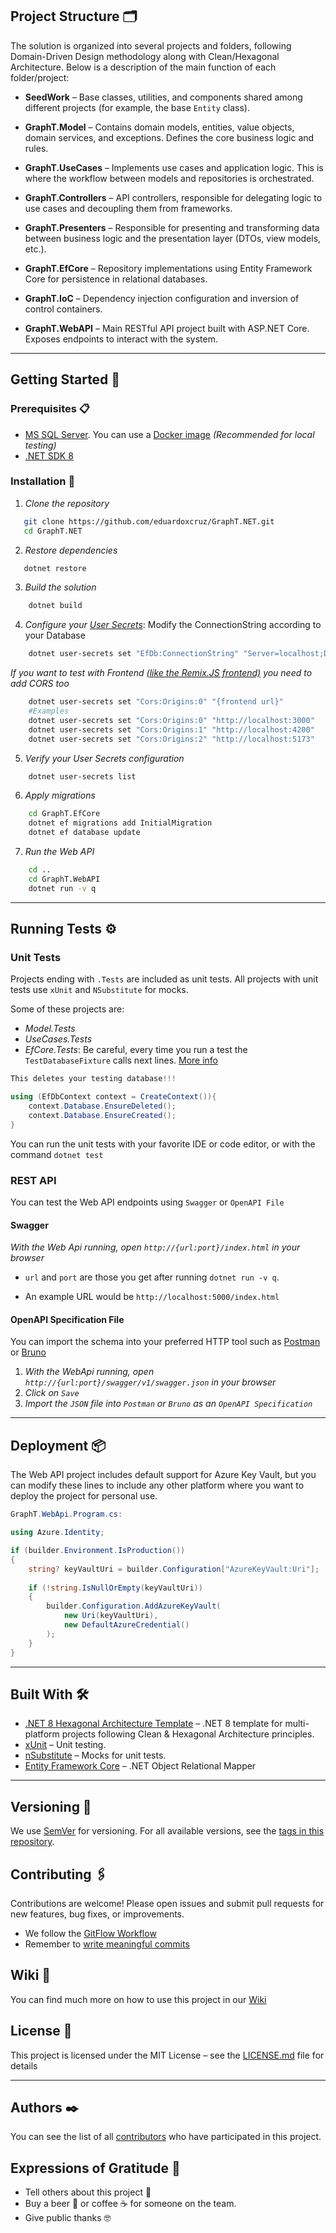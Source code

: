 ## Project Structure 🗂️

The solution is organized into several projects and folders, following Domain-Driven Design methodology along with Clean/Hexagonal Architecture. Below is a description of the main function of each folder/project:

- **SeedWork** – Base classes, utilities, and components shared among different projects (for example, the base `Entity` class).

- **GraphT.Model** – Contains domain models, entities, value objects, domain services, and exceptions. Defines the core business logic and rules.

- **GraphT.UseCases** – Implements use cases and application logic. This is where the workflow between models and repositories is orchestrated.

- **GraphT.Controllers** – API controllers, responsible for delegating logic to use cases and decoupling them from frameworks.

- **GraphT.Presenters** – Responsible for presenting and transforming data between business logic and the presentation layer (DTOs, view models, etc.).

- **GraphT.EfCore** – Repository implementations using Entity Framework Core for persistence in relational databases.

- **GraphT.IoC** – Dependency injection configuration and inversion of control containers.

- **GraphT.WebAPI** – Main RESTful API project built with ASP.NET Core. Exposes endpoints to interact with the system.

---

## Getting Started 🚀

### Prerequisites 📋

- [MS SQL Server](https://learn.microsoft.com/en-us/sql/database-engine/install-windows/install-sql-server?view=sql-server-ver17). You can use a [Docker image](https://learn.microsoft.com/en-us/sql/linux/quickstart-install-connect-docker?view=sql-server-ver17&tabs=cli&pivots=cs1-bash) _(Recommended for local testing)_
- [.NET SDK 8](https://dotnet.microsoft.com/en-us/download/dotnet)

### Installation 🔧

1. _Clone the repository_

```bash
   git clone https://github.com/eduardoxcruz/GraphT.NET.git
   cd GraphT.NET
```

2. _Restore dependencies_

```bash
   dotnet restore
```

3. _Build the solution_

```bash
    dotnet build
```

4. _Configure your [User Secrets](https://learn.microsoft.com/en-us/aspnet/core/security/app-secrets?view=aspnetcore-8.0)_: Modify the ConnectionString according to your Database

```bash
	dotnet user-secrets set "EfDb:ConnectionString" "Server=localhost;Database=YourDatabase;User Id=sa;Password=YourPassword;Encrypt=False"
```

_If you want to test with Frontend [(like the Remix.JS frontend)](https://github.com/eduardoxcruz/GraphT.Remix.Js) you need to add CORS too_

```bash
	dotnet user-secrets set "Cors:Origins:0" "{frontend url}"
	#Examples
	dotnet user-secrets set "Cors:Origins:0" "http://localhost:3000"
	dotnet user-secrets set "Cors:Origins:1" "http://localhost:4200"
	dotnet user-secrets set "Cors:Origins:2" "http://localhost:5173"
```

5. _Verify your User Secrets configuration_

```bash
    dotnet user-secrets list
```

6. _Apply migrations_

```bash
	cd GraphT.EfCore
	dotnet ef migrations add InitialMigration
	dotnet ef database update
```

7. _Run the Web API_

```bash
	cd ..
    cd GraphT.WebAPI
   	dotnet run -v q
```

---

## Running Tests ⚙️

### Unit Tests

Projects ending with ```.Tests``` are included as unit tests. All projects with unit tests use ```xUnit``` and ```NSubstitute``` for mocks.

Some of these projects are:

- _Model.Tests_
- _UseCases.Tests_
- _EfCore.Tests_: Be careful, every time you run a test the ```TestDatabaseFixture``` calls next lines. [More info](https://learn.microsoft.com/en-us/ef/core/managing-schemas/ensure-created)

```csharp
This deletes your testing database!!!

using (EfDbContext context = CreateContext()){
	context.Database.EnsureDeleted();
	context.Database.EnsureCreated();
}
```

You can run the unit tests with your favorite IDE or code editor, or with the command ```dotnet test```

### REST API

You can test the Web API endpoints using ```Swagger``` or ```OpenAPI File```

#### Swagger

_With the Web Api running, open ```http://{url:port}/index.html``` in your browser_
- ```url``` and ```port``` are those you get after running ```dotnet run -v q```.

- An example URL would be ```http://localhost:5000/index.html```

#### OpenAPI Specification File

You can import the schema into your preferred HTTP tool such as [Postman](https://www.postman.com/) or [Bruno](https://github.com/usebruno/bruno)

1. _With the WebApi running, open ```http://{url:port}/swagger/v1/swagger.json``` in your browser_
2. _Click on ```Save```_
3. _Import the ```JSON``` file into ```Postman``` or ```Bruno``` as an ```OpenAPI Specification```_

---

## Deployment 📦

The Web API project includes default support for Azure Key Vault, but you can modify these lines to include any other platform where you want to deploy the project for personal use.

```csharp
GraphT.WebApi.Program.cs:

using Azure.Identity;

if (builder.Environment.IsProduction())
{
	string? keyVaultUri = builder.Configuration["AzureKeyVault:Uri"];
	
	if (!string.IsNullOrEmpty(keyVaultUri))
	{
		builder.Configuration.AddAzureKeyVault(
			new Uri(keyVaultUri),
			new DefaultAzureCredential()
		);
	}
}
```

---

## Built With 🛠️

* [.NET 8 Hexagonal Architecture Template](https://github.com/eduardoxcruz/HexagonalArchitecture.NET) – .NET 8 template for multi-platform projects following Clean & Hexagonal Architecture principles.
* [xUnit](https://xunit.net/) – Unit testing.
* [nSubstitute](https://nsubstitute.github.io/) – Mocks for unit tests.
* [Entity Framework Core](https://learn.microsoft.com/en-us/ef/core/) – .NET Object Relational Mapper

---

## Versioning 📌

We use [SemVer](http://semver.org/) for versioning. For all available versions, see the [tags in this repository](https://github.com/eduardoxcruz/GraphT.NET/tags).

## Contributing 🖇️

Contributions are welcome! Please open issues and submit pull requests for new features, bug fixes, or improvements.

- We follow the [GitFlow Workflow](https://www.atlassian.com/git/tutorials/comparing-workflows/gitflow-workflow)
- Remember to [write meaningful commits](https://cbea.ms/git-commit/)

## Wiki 📖

You can find much more on how to use this project in our [Wiki](https://github.com/eduardoxcruz/GraphT.NET/wiki)

## License 📄

This project is licensed under the MIT License – see the [LICENSE.md](../LICENSE.md) file for details

---

## Authors ✒️

You can see the list of all [contributors](https://github.com/eduardoxcruz/GraphT.NET/contributors) who have participated in this project.

## Expressions of Gratitude 🎁

* Tell others about this project 📢
* Buy a beer 🍺 or coffee ☕ for someone on the team.
* Give public thanks 🤓
